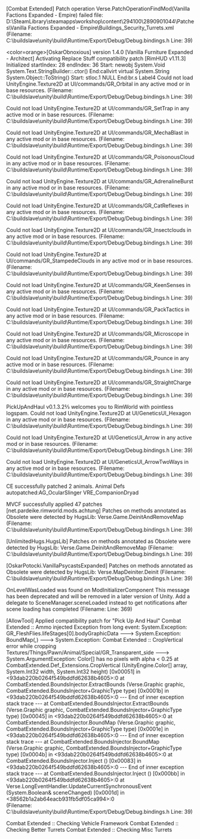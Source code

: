 [Combat Extended] Patch operation Verse.PatchOperationFindMod(Vanilla Factions Expanded - Empire) failed
file: D:\SteamLibrary\steamapps\workshop\content\294100\2890901044\Patches\Vanilla Factions Expanded - Empire\Buildings_Security_Turrets.xml 
(Filename: C:\buildslave\unity\build\Runtime/Export/Debug/Debug.bindings.h Line: 39)

<color=orange>[OskarObnoxious]</color> version 1.4.0
[Vanilla Furniture Expanded - Architect] Activating Replace Stuff compatibility patch
[RimHUD v1.11.3] Initialized
startIndex: 28
endIndex: 36
Start: newobj System.Void System.Text.StringBuilder::.ctor()
End:callvirt virtual System.String System.Object::ToString()
Start: stloc.1 NULL
End:br.s Label4
Could not load UnityEngine.Texture2D at UI/commands/GR_Orbital in any active mod or in base resources. 
(Filename: C:\buildslave\unity\build\Runtime/Export/Debug/Debug.bindings.h Line: 39)

Could not load UnityEngine.Texture2D at UI/commands/GR_SetTrap in any active mod or in base resources. 
(Filename: C:\buildslave\unity\build\Runtime/Export/Debug/Debug.bindings.h Line: 39)

Could not load UnityEngine.Texture2D at UI/commands/GR_MechaBlast in any active mod or in base resources. 
(Filename: C:\buildslave\unity\build\Runtime/Export/Debug/Debug.bindings.h Line: 39)

Could not load UnityEngine.Texture2D at UI/commands/GR_PoisonousCloud in any active mod or in base resources. 
(Filename: C:\buildslave\unity\build\Runtime/Export/Debug/Debug.bindings.h Line: 39)

Could not load UnityEngine.Texture2D at UI/commands/GR_AdrenalineBurst in any active mod or in base resources. 
(Filename: C:\buildslave\unity\build\Runtime/Export/Debug/Debug.bindings.h Line: 39)

Could not load UnityEngine.Texture2D at UI/commands/GR_CatReflexes in any active mod or in base resources. 
(Filename: C:\buildslave\unity\build\Runtime/Export/Debug/Debug.bindings.h Line: 39)

Could not load UnityEngine.Texture2D at UI/commands/GR_Insectclouds in any active mod or in base resources. 
(Filename: C:\buildslave\unity\build\Runtime/Export/Debug/Debug.bindings.h Line: 39)

Could not load UnityEngine.Texture2D at UI/commands/GR_StampedeClouds in any active mod or in base resources. 
(Filename: C:\buildslave\unity\build\Runtime/Export/Debug/Debug.bindings.h Line: 39)

Could not load UnityEngine.Texture2D at UI/commands/GR_KeenSenses in any active mod or in base resources. 
(Filename: C:\buildslave\unity\build\Runtime/Export/Debug/Debug.bindings.h Line: 39)

Could not load UnityEngine.Texture2D at UI/commands/GR_PackTactics in any active mod or in base resources. 
(Filename: C:\buildslave\unity\build\Runtime/Export/Debug/Debug.bindings.h Line: 39)

Could not load UnityEngine.Texture2D at UI/commands/GR_Microscope in any active mod or in base resources. 
(Filename: C:\buildslave\unity\build\Runtime/Export/Debug/Debug.bindings.h Line: 39)

Could not load UnityEngine.Texture2D at UI/commands/GR_Pounce in any active mod or in base resources. 
(Filename: C:\buildslave\unity\build\Runtime/Export/Debug/Debug.bindings.h Line: 39)

Could not load UnityEngine.Texture2D at UI/commands/GR_StraightCharge in any active mod or in base resources. 
(Filename: C:\buildslave\unity\build\Runtime/Export/Debug/Debug.bindings.h Line: 39)

PickUpAndHaul v0.1.3.2⅔ welcomes you to RimWorld with pointless logspam.
Could not load UnityEngine.Texture2D at UI/GeneticsUI_Hexagon in any active mod or in base resources. 
(Filename: C:\buildslave\unity\build\Runtime/Export/Debug/Debug.bindings.h Line: 39)

Could not load UnityEngine.Texture2D at UI/GeneticsUI_Arrow in any active mod or in base resources. 
(Filename: C:\buildslave\unity\build\Runtime/Export/Debug/Debug.bindings.h Line: 39)

Could not load UnityEngine.Texture2D at UI/GeneticsUI_ArrowTwoWays in any active mod or in base resources. 
(Filename: C:\buildslave\unity\build\Runtime/Export/Debug/Debug.bindings.h Line: 39)

CE successfully patched 2 animals.
Animal Defs autopatched:AG_OcularSlinger
VRE_CompanionDryad

MVCF successfully applied 47 patches
[net.pardeike.rimworld.mods.achtung] Patches on methods annotated as Obsolete were detected by HugsLib: Verse.Game.DeinitAndRemoveMap 
(Filename: C:\buildslave\unity\build\Runtime/Export/Debug/Debug.bindings.h Line: 39)

[UnlimitedHugs.HugsLib] Patches on methods annotated as Obsolete were detected by HugsLib: Verse.Game.DeinitAndRemoveMap 
(Filename: C:\buildslave\unity\build\Runtime/Export/Debug/Debug.bindings.h Line: 39)

[OskarPotocki.VanillaPsycastsExpanded] Patches on methods annotated as Obsolete were detected by HugsLib: Verse.MapDeiniter.Deinit 
(Filename: C:\buildslave\unity\build\Runtime/Export/Debug/Debug.bindings.h Line: 39)

OnLevelWasLoaded was found on ModInitializerComponent
This message has been deprecated and will be removed in a later version of Unity.
Add a delegate to SceneManager.sceneLoaded instead to get notifications after scene loading has completed 
(Filename:  Line: 369)

[AllowTool] Applied compatibility patch for "Pick Up And Haul"
Combat Extended :: Ammo injected
Exception from long event: System.Exception: GR_FleshFlies.lifeStages[0].bodyGraphicData ---> System.Exception: BoundMap(,) ---> System.Exception: Combat Extended :: CropVertical error while cropping Textures/Things/Pawn/Animal/Special/GR_Transparent_side ---> System.ArgumentException: Color[] has no pixels with alpha < 0.25
  at CombatExtended.Def_Extensions.CropVertical (UnityEngine.Color[] array, System.Int32 width, System.Int32 height) [0x00051] in <93dab220b0264f549bddfd62638b4605>:0 
  at CombatExtended.BoundsInjector.ExtractBounds (Verse.Graphic graphic, CombatExtended.BoundsInjector+GraphicType type) [0x0001b] in <93dab220b0264f549bddfd62638b4605>:0 
   --- End of inner exception stack trace ---
  at CombatExtended.BoundsInjector.ExtractBounds (Verse.Graphic graphic, CombatExtended.BoundsInjector+GraphicType type) [0x00045] in <93dab220b0264f549bddfd62638b4605>:0 
  at CombatExtended.BoundsInjector.BoundMap (Verse.Graphic graphic, CombatExtended.BoundsInjector+GraphicType type) [0x0001e] in <93dab220b0264f549bddfd62638b4605>:0 
   --- End of inner exception stack trace ---
  at CombatExtended.BoundsInjector.BoundMap (Verse.Graphic graphic, CombatExtended.BoundsInjector+GraphicType type) [0x0004b] in <93dab220b0264f549bddfd62638b4605>:0 
  at CombatExtended.BoundsInjector.Inject () [0x00083] in <93dab220b0264f549bddfd62638b4605>:0 
   --- End of inner exception stack trace ---
  at CombatExtended.BoundsInjector.Inject () [0x000bb] in <93dab220b0264f549bddfd62638b4605>:0 
  at Verse.LongEventHandler.UpdateCurrentSynchronousEvent (System.Boolean& sceneChanged) [0x0001d] in <38562b1a2ab64eacb931fb5df05ca994>:0  
(Filename: C:\buildslave\unity\build\Runtime/Export/Debug/Debug.bindings.h Line: 39)

Combat Extended :: Checking Vehicle Framework
Combat Extended :: Checking Better Turrets
Combat Extended :: Checking Misc Turrets
